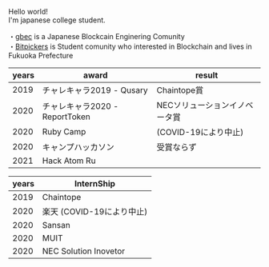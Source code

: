 <b10>Hello world!</b1>
<br>
I'm japanese college student.

・<a href="https://goblockchain.network/">gbec</a> is a Japanese Blockcain Enginering Comunity<br>
・<a href="https://scrapbox.io/bitpickers/">Bitpickers</a> is Student comunity who interested in Blockchain and lives in Fukuoka Prefecture<br>

|  years  | award         |result           |
| ----    | ----          | ----            |   
|2019     |チャレキャラ2019 - Qusary     |Chaintope賞         |
|2020     |チャレキャラ2020 - ReportToken     |NECソリューションイノベータ賞|
|2020     |Ruby Camp      |(COVID-19により中止)    | 
|2020     |キャンプハッカソン|受賞ならず         |
|2021     |Hack Atom Ru|         |



|  years  | InternShip    |
| ----    | ----          |
|2019     |Chaintope     |
|2020     |楽天 (COVID-19により中止)   |
|2020     |Sansan    |
|2020     |MUIT      |
|2020     |NEC Solution Inovetor      |
